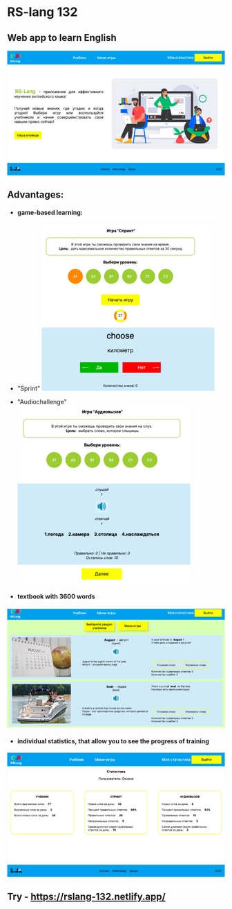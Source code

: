 # RS-lang 132
## Web app to learn English
![Main page](https://github.com/OksanaFedotova/rslang/raw/readme/app/src/assets/screenshots/mainScreenShot.jpg)

## Advantages:
* #### game-based learning: 
* "Sprint" ![Sprint](https://github.com/OksanaFedotova/rslang/raw/readme/app/src/assets/screenshots/sprintScreenShot.jpg)
* "Audiochallenge" ![Audiochallenge](https://github.com/OksanaFedotova/rslang/raw/readme/app/src/assets/screenshots/audioScreenShot.jpg)

* #### textbook with 3600 words
![Textbook](https://github.com/OksanaFedotova/rslang/raw/readme/app/src/assets/screenshots/textbookScreenShot.jpg)

* #### individual statistics, that allow you to see the progress of training
![Statistic](https://github.com/OksanaFedotova/rslang/raw/readme/app/src/assets/screenshots/statisticScreenShot.jpg)

## Try - https://rslang-132.netlify.app/
